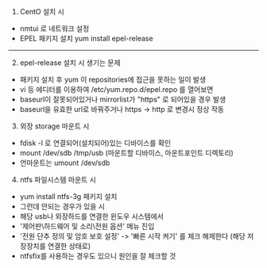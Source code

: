 1. CentO 설치 시 
 - nmtui 로 네트워크 설정
 - EPEL 패키지 설치 yum install epel-release
---
2. epel-release 설치 시 생기는 문제 
 - 패키지 설치 후 yum 이 repositories에 접근을 못하는 일이 발생
 - vi 등 에디터를 이용하여 /etc/yum.repo.d/epel.repo 를 열어보면
 - baseurl이 잘못되어있거나 mirrorlist가 "https" 로 되어있을 경우 발생
 - baseurl을 유효한 url로 바꿔주거나 https -> http 로 변경시 정상 작동

3. 외장 storage 마운트 시 
 - fdisk -l 로 연결되어(설치되어)있는 디바이스를 확인
 - mount /dev/sdb /tmp/usb (마운트할 디바이스, 마운트포인트 디렉토리)
 - 언마운트는 umount /dev/sdb

4. ntfs 파일시스템 마운트 시 
 - yum install ntfs-3g 패키지 설치
 - 그런데 안되는 경우가 있을 시 
 - 해당 usb나 외장하드를 연결한 윈도우 시스템에서 
 - '제어판\하드웨어 및 소리\전원 옵션' 메뉴 진입
 - '전원 단추 정의 및 암호 보호 설정' -> '빠른 시작 켜기' 를 체크 해제한다 (해당 저장장치를 연결한 상태로)
 - ntfsfix를 사용하는 경우도 있으니 원인을 잘 체크할 것
